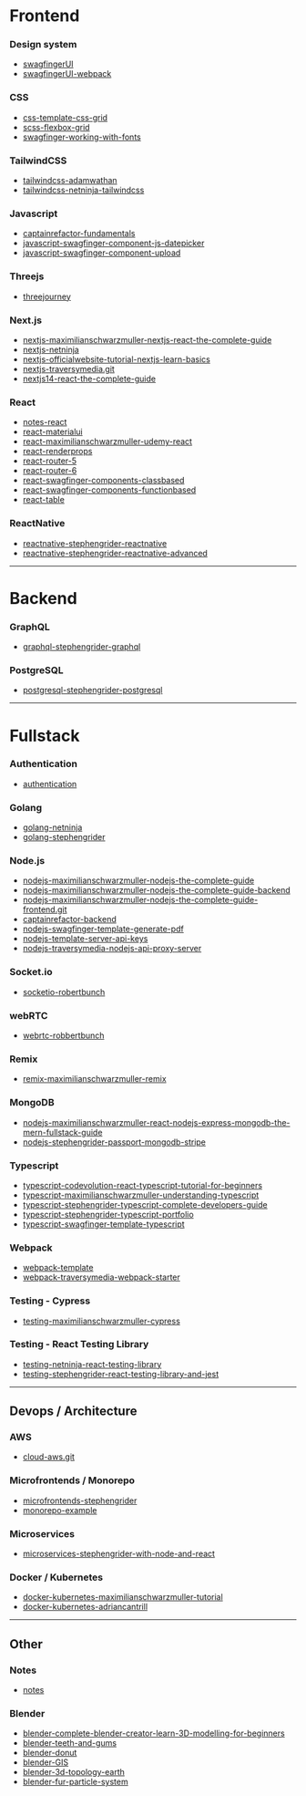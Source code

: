 
<!--
**clarklindev/clarklindev** is a ✨ _special_ ✨ repository because its `README.md` (this file) appears on your GitHub profile.

Here are some ideas to get you started:

- 🔭 I’m currently working on ...
- 🌱 I’m currently learning ...
- 👯 I’m looking to collaborate on ...
- 🤔 I’m looking for help with ...
- 💬 Ask me about ...
- 📫 How to reach me: ...
- 😄 Pronouns: ...
- ⚡ Fun fact: ...
-->
# Frontend

### Design system
- [swagfingerUI](https://github.com/clarklindev/swagfingerUI)
- [swagfingerUI-webpack](https://github.com/clarklindev/swagfingerUI-webpack)

### CSS
- [css-template-css-grid](https://github.com/clarklindev/css-template-css-grid)
- [scss-flexbox-grid](https://github.com/clarklindev/scss-flexbox-grid)
- [swagfinger-working-with-fonts](https://github.com/clarklindev/swagfinger-working-with-fonts)

### TailwindCSS
- [tailwindcss-adamwathan](https://github.com/clarklindev/tailwindcss-adamwathan)
- [tailwindcss-netninja-tailwindcss](https://github.com/clarklindev/tailwindcss-netninja-tailwindcss)

### Javascript
- [captainrefactor-fundamentals](https://github.com/clarklindev/captainrefactor-fundamentals)
- [javascript-swagfinger-component-js-datepicker](https://github.com/clarklindev/javascript-swagfinger-component-js-datepicker)
- [javascript-swagfinger-component-upload](https://github.com/clarklindev/javascript-swagfinger-component-upload)

### Threejs
- [threejourney](https://github.com/clarklindev/threejourney)

### Next.js
- [nextjs-maximilianschwarzmuller-nextjs-react-the-complete-guide](https://github.com/clarklindev/nextjs-maximilianschwarzmuller-nextjs-react-the-complete-guide)
- [nextjs-netninja](https://github.com/clarklindev/nextjs-netninja)
- [nextjs-officialwebsite-tutorial-nextjs-learn-basics](https://github.com/clarklindev/nextjs-officialwebsite-tutorial-nextjs-learn-basics)
- [nextjs-traversymedia.git](https://github.com/clarklindev/nextjs-traversymedia.git)
- [nextjs14-react-the-complete-guide](https://github.com/clarklindev/nextjs14-react-the-complete-guide)

### React
- [notes-react](https://github.com/clarklindev/notes-react)
- [react-materialui](https://github.com/clarklindev/react-materialui)
- [react-maximilianschwarzmuller-udemy-react](https://github.com/clarklindev/react-maximilianschwarzmuller-udemy-react)
- [react-renderprops](https://github.com/clarklindev/react-renderprops)
- [react-router-5](https://github.com/clarklindev/react-router-5)
- [react-router-6](https://github.com/clarklindev/react-router-6)
- [react-swagfinger-components-classbased](https://github.com/clarklindev/react-swagfinger-components-classbased)
- [react-swagfinger-components-functionbased](https://github.com/clarklindev/react-swagfinger-components-functionbased)
- [react-table](https://github.com/clarklindev/react-table)

### ReactNative
- [reactnative-stephengrider-reactnative](https://github.com/clarklindev/reactnative-stephengrider-reactnative)
- [reactnative-stephengrider-reactnative-advanced](https://github.com/clarklindev/reactnative-stephengrider-reactnative-advanced)

---

# Backend

### GraphQL
- [graphql-stephengrider-graphql](https://github.com/clarklindev/graphql-stephengrider-graphql)

### PostgreSQL
- [postgresql-stephengrider-postgresql](https://github.com/clarklindev/postgresql-stephengrider-postgresql)

---

# Fullstack

### Authentication
- [authentication](https://github.com/clarklindev/authentication)

### Golang
- [golang-netninja](https://github.com/clarklindev/golang-netninja)
- [golang-stephengrider](https://github.com/clarklindev/golang-stephengrider)

### Node.js
- [nodejs-maximilianschwarzmuller-nodejs-the-complete-guide](https://github.com/clarklindev/nodejs-maximilianschwarzmuller-nodejs-the-complete-guide)
- [nodejs-maximilianschwarzmuller-nodejs-the-complete-guide-backend](https://github.com/clarklindev/nodejs-maximilianschwarzmuller-nodejs-the-complete-guide-backend)
- [nodejs-maximilianschwarzmuller-nodejs-the-complete-guide-frontend.git](https://github.com/clarklindev/nodejs-maximilianschwarzmuller-nodejs-the-complete-guide-frontend.git)
- [captainrefactor-backend](https://github.com/clarklindev/captainrefactor-backend)
- [nodejs-swagfinger-template-generate-pdf](https://github.com/clarklindev/nodejs-swagfinger-template-generate-pdf)
- [nodejs-template-server-api-keys](https://github.com/clarklindev/nodejs-template-server-api-keys)
- [nodejs-traversymedia-nodejs-api-proxy-server](https://github.com/clarklindev/nodejs-traversymedia-nodejs-api-proxy-server)

### Socket.io
- [socketio-robertbunch](https://github.com/clarklindev/socketio-robertbunch)

### webRTC
- [webrtc-robbertbunch](https://github.com/clarklindev/webrtc-robbertbunch)

### Remix
- [remix-maximilianschwarzmuller-remix](https://github.com/clarklindev/remix-maximilianschwarzmuller-remix)

### MongoDB
- [nodejs-maximilianschwarzmuller-react-nodejs-express-mongodb-the-mern-fullstack-guide](https://github.com/clarklindev/nodejs-maximilianschwarzmuller-react-nodejs-express-mongodb-the-mern-fullstack-guide)
- [nodejs-stephengrider-passport-mongodb-stripe](https://github.com/clarklindev/nodejs-stephengrider-passport-mongodb-stripe)

### Typescript
- [typescript-codevolution-react-typescript-tutorial-for-beginners](https://github.com/clarklindev/typescript-codevolution-react-typescript-tutorial-for-beginners)
- [typescript-maximilianschwarzmuller-understanding-typescript](https://github.com/clarklindev/typescript-maximilianschwarzmuller-understanding-typescript)
- [typescript-stephengrider-typescript-complete-developers-guide](https://github.com/clarklindev/typescript-stephengrider-typescript-complete-developers-guide)
- [typescript-stephengrider-typescript-portfolio](https://github.com/clarklindev/typescript-stephengrider-typescript-portfolio)
- [typescript-swagfinger-template-typescript](https://github.com/clarklindev/typescript-swagfinger-template-typescript)

### Webpack
- [webpack-template](https://github.com/clarklindev/webpack-template)
- [webpack-traversymedia-webpack-starter](https://github.com/clarklindev/webpack-traversymedia-webpack-starter)

### Testing - Cypress
- [testing-maximilianschwarzmuller-cypress](https://github.com/clarklindev/testing-maximilianschwarzmuller-cypress)

### Testing - React Testing Library
- [testing-netninja-react-testing-library](https://github.com/clarklindev/testing-netninja-react-testing-library)
- [testing-stephengrider-react-testing-library-and-jest](https://github.com/clarklindev/testing-stephengrider-react-testing-library-and-jest)

---

## Devops / Architecture

### AWS
- [cloud-aws.git](https://github.com/clarklindev/cloud-aws.git)

### Microfrontends / Monorepo
- [microfrontends-stephengrider](https://github.com/clarklindev/microfrontends-stephengrider)
- [monorepo-example](https://github.com/clarklindev/monorepo-example)

### Microservices
- [microservices-stephengrider-with-node-and-react](https://github.com/clarklindev/microservices-stephengrider-with-node-and-react)

### Docker / Kubernetes
- [docker-kubernetes-maximilianschwarzmuller-tutorial](https://github.com/clarklindev/docker-kubernetes-maximilianschwarzmuller-tutorial)
- [docker-kubernetes-adriancantrill](https://github.com/clarklindev/docker-kubernetes-adriancantrill)

---

## Other

### Notes
- [notes](https://github.com/clarklindev/notes)

### Blender
- [blender-complete-blender-creator-learn-3D-modelling-for-beginners](https://github.com/clarklindev/blender-complete-blender-creator-learn-3D-modelling-for-beginners)
- [blender-teeth-and-gums](https://github.com/clarklindev/blender-teeth-and-gums)
- [blender-donut](https://github.com/clarklindev/blender-donut)
- [blender-GIS](https://github.com/clarklindev/blender-GIS)
- [blender-3d-topology-earth](https://github.com/clarklindev/blender-3d-topology-earth)
- [blender-fur-particle-system](https://github.com/clarklindev/blender-fur-particle-system)
